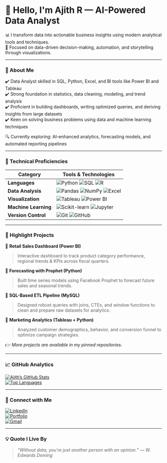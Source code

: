 # 👋 Hello, I'm Ajith R — AI-Powered Data Analyst

📊 I transform data into actionable business insights using modern analytical tools and techniques.  
🎯 Focused on data-driven decision-making, automation, and storytelling through visualizations.

---

### 💼 About Me
✔️ Data Analyst skilled in SQL, Python, Excel, and BI tools like Power BI and Tableau  
✔️ Strong foundation in statistics, data cleaning, modeling, and trend analysis  
✔️ Proficient in building dashboards, writing optimized queries, and deriving insights from large datasets  
✔️ Keen on solving business problems using data and machine learning techniques  

🔍 Currently exploring: AI-enhanced analytics, forecasting models, and automated reporting pipelines

---

### 🧰 Technical Proficiencies

| Category              | Tools & Technologies                                                                                                                                  |
|-----------------------|--------------------------------------------------------------------------------------------------------------------------------------------------------|
| **Languages**         | ![Python](https://img.shields.io/badge/Python-3776AB?style=flat&logo=python&logoColor=white) ![SQL](https://img.shields.io/badge/SQL-CC2927?style=flat&logo=Microsoft-SQL-Server&logoColor=white) ![R](https://img.shields.io/badge/R-276DC3?style=flat&logo=r&logoColor=white) |
| **Data Analysis**     | ![Pandas](https://img.shields.io/badge/Pandas-150458?style=flat&logo=pandas&logoColor=white) ![NumPy](https://img.shields.io/badge/NumPy-013243?style=flat&logo=numpy&logoColor=white) ![Excel](https://img.shields.io/badge/Excel-217346?style=flat&logo=microsoft-excel&logoColor=white) |
| **Visualization**     | ![Tableau](https://img.shields.io/badge/Tableau-E97627?style=flat&logo=Tableau&logoColor=white) ![Power BI](https://img.shields.io/badge/PowerBI-F2C811?style=flat&logo=Power-BI&logoColor=black) |
| **Machine Learning**  | ![Scikit-learn](https://img.shields.io/badge/Scikit--Learn-F7931E?style=flat&logo=scikit-learn&logoColor=white) ![Jupyter](https://img.shields.io/badge/Jupyter-F37626?style=flat&logo=jupyter&logoColor=white) |
| **Version Control**   | ![Git](https://img.shields.io/badge/Git-F05032?style=flat&logo=git&logoColor=white) ![GitHub](https://img.shields.io/badge/GitHub-181717?style=flat&logo=github&logoColor=white) |

---

### 🚀 Highlight Projects

📌 **Retail Sales Dashboard (Power BI)**  
> Interactive dashboard to track product category performance, regional trends & KPIs across fiscal quarters.

📌 **Forecasting with Prophet (Python)**  
> Built time series models using Facebook Prophet to forecast future sales and seasonal trends.

📌 **SQL-Based ETL Pipeline (MySQL)**  
> Designed robust queries with joins, CTEs, and window functions to clean and prepare raw datasets for analytics.

📌 **Marketing Analytics (Tableau + Python)**  
> Analyzed customer demographics, behavior, and conversion funnel to optimize campaign strategies.

👉 *More projects are available in my pinned repositories.*

---

### 📈 GitHub Analytics

[![Ajith’s GitHub Stats](https://github-readme-stats.vercel.app/api?username=YOUR_USERNAME&show_icons=true&theme=radical)](https://github.com/YOUR_USERNAME)  
[![Top Languages](https://github-readme-stats.vercel.app/api/top-langs/?username=YOUR_USERNAME&layout=compact&theme=radical)](https://github.com/YOUR_USERNAME)

---

### 🔗 Connect with Me

[![LinkedIn](https://img.shields.io/badge/LinkedIn-0A66C2?style=for-the-badge&logo=linkedin&logoColor=white)](https://linkedin.com/in/YOUR_PROFILE)  
[![Portfolio](https://img.shields.io/badge/Portfolio-000000?style=for-the-badge&logo=firefox&logoColor=white)](https://YOUR_PORTFOLIO_URL)  
[![Gmail](https://img.shields.io/badge/Gmail-D14836?style=for-the-badge&logo=gmail&logoColor=white)](mailto:YOUR_EMAIL@gmail.com)

---

### 💡 Quote I Live By
> _“Without data, you're just another person with an opinion.” — W. Edwards Deming_

